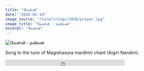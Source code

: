 ```yaml
---
title: "வேள்வி"
date: "2020-02-14"
image_source: "/ta/writings/2020/prayer.jpg"
image_title: "வேள்வி - நவிலன்"
excerpt: "வேள்வி"
---
```


<!--more-->

![வேள்வி - நவிலன்](/ta/writings/2020/prayer.jpg)

Song to the tune of Magishasura mardhini chant (Aigiri Nandini).

<div class="sound-cloud">
<iframe width="75%" height="20" scrolling="no" frameborder="no" allow="autoplay" src="https://w.soundcloud.com/player/?url=https%3A//api.soundcloud.com/tracks/760311931&color=%23ff5500&inverse=true&auto_play=false&show_user=true">
</iframe>
</div>